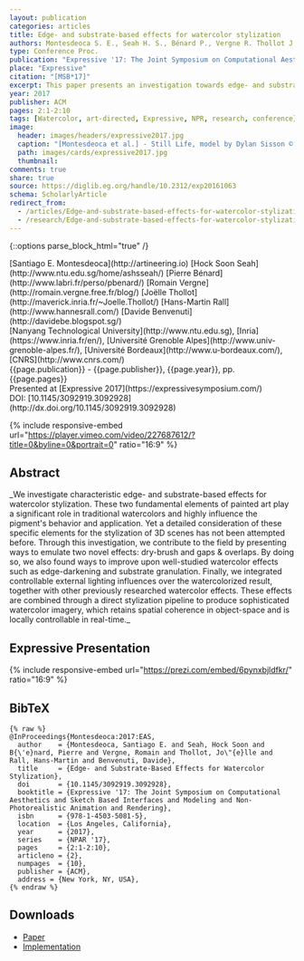```yaml
---
layout: publication
categories: articles
title: Edge- and substrate-based effects for watercolor stylization
authors: Montesdeoca S. E., Seah H. S., Bénard P., Vergne R. Thollot J., Rall H.-M., Benvenuti D.
type: Conference Proc.
publication: "Expressive '17: The Joint Symposium on Computational Aesthetics and Sketch Based Interfaces and Modeling and Non-Photorealistic Animation and Rendering"
place: "Expressive"
citation: "[MSB*17]"
excerpt: This paper presents an investigation towards edge- and substrate-based effects in watercolor.
year: 2017
publisher: ACM
pages: 2:1-2:10
tags: [Watercolor, art-directed, Expressive, NPR, research, conference]
image:
  header: images/headers/expressive2017.jpg
  caption: "[Montesdeoca et al.] - Still Life, model by Dylan Sisson © Pixar Animation Studios."
  path: images/cards/expressive2017.jpg
  thumbnail:
comments: true
share: true
source: https://diglib.eg.org/handle/10.2312/exp20161063
schema: ScholarlyArticle
redirect_from:
  - /articles/Edge-and-substrate-based-effects-for-watercolor-stylization/
  - /research/Edge-and-substrate-based-effects-for-watercolor-stylization/
---
```

{::options parse_block_html="true" /}
<div class="publication-info center">
  <div class="authors"><span>[Santiago E. Montesdeoca](http://artineering.io)</span> <span>[Hock Soon Seah](http://www.ntu.edu.sg/home/ashsseah/)</span> <span>[Pierre Bénard](http://www.labri.fr/perso/pbenard/)</span> <span>[Romain Vergne](http://romain.vergne.free.fr/blog/)</span> <span>[Joëlle Thollot](http://maverick.inria.fr/~Joelle.Thollot/)</span> <span>[Hans-Martin Rall](http://www.hannesrall.com/)</span> <span>[Davide Benvenuti](http://davidebe.blogspot.sg/)</span>
  </div>
  <div class="university">[Nanyang Technological University](http://www.ntu.edu.sg), [Inria](https://www.inria.fr/en/), [Université Grenoble Alpes](http://www.univ-grenoble-alpes.fr/), [Université Bordeaux](http://www.u-bordeaux.com/), [CNRS](http://www.cnrs.com/)
  </div>
  <div class="published-in">{{page.publication}} - {{page.publisher}}, {{page.year}}, pp. {{page.pages}}
  </div>
  Presented at [Expressive 2017](https://expressivesymposium.com/)
  <div class="doi">DOI: [10.1145/3092919.3092928](http://dx.doi.org/10.1145/3092919.3092928)
  </div>
</div>

{% include responsive-embed url="https://player.vimeo.com/video/227687612/?title=0&byline=0&portrait=0" ratio="16:9" %}

## Abstract
<div class="abstract">
_We investigate characteristic edge- and substrate-based effects for watercolor stylization. These two fundamental elements of painted art play a significant role in traditional watercolors and highly influence the pigment's behavior and application. Yet a detailed consideration of these specific elements for the stylization of 3D scenes has not been attempted before. Through this investigation, we contribute to the field by presenting ways to emulate two novel effects: dry-brush and gaps & overlaps. By doing so, we also found ways to improve upon well-studied watercolor effects such as edge-darkening and substrate granulation. Finally, we integrated controllable external lighting influences over the watercolorized result, together with other previously researched watercolor effects. These effects are combined through a direct stylization pipeline to produce sophisticated watercolor imagery, which retains spatial coherence in object-space and is locally controllable in real-time._
</div>

## Expressive Presentation
{% include responsive-embed url="https://prezi.com/embed/6pynxbjldfkr/" ratio="16:9" %}


## BibTeX
    {% raw %}
    @InProceedings{Montesdeoca:2017:EAS,
      author    = {Montesdeoca, Santiago E. and Seah, Hock Soon and B{\'e}nard, Pierre and Vergne, Romain and Thollot, Jo\"{e}lle and Rall, Hans-Martin and Benvenuti, Davide},
      title     = {Edge- and Substrate-Based Effects for Watercolor Stylization},
      doi       = {10.1145/3092919.3092928},
      booktitle = {Expressive '17: The Joint Symposium on Computational Aesthetics and Sketch Based Interfaces and Modeling and Non-Photorealistic Animation and Rendering},
      isbn      = {978-1-4503-5081-5},
      location  = {Los Angeles, California},
      year      = {2017},
      series    = {NPAR '17},
      pages     = {2:1-2:10},
      articleno = {2},
      numpages  = {10},
      publisher = {ACM},
      address = {New York, NY, USA},
    {% endraw %}


## Downloads
* [Paper](https://dl.acm.org/authorize?N658384)
* [Implementation](/software/Maya-NPR/)
